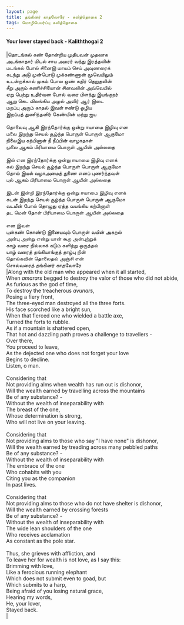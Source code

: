 ```yaml
---
layout: page
title: தங்கினர் காதலோரே - கலித்தொகை 2
tags: மொழிபெயர்ப்பு கலித்தொகை
---
```


<!-- <a name="தங்கினர்_காதலோரே"></a>

## மார்ச் 12, 2021
### தங்கினர் காதலோரே - கலித்தொகை 2 -->
#### Your lover stayed back - Kaliththogai 2

|தொடங்கல் கண் தோன்றிய முதியவன் முதலாக<br>அடங்காதார் மிடல் சாய அமரர் வந்து இரத்தலின்<br>மடங்கல் போல் சினைஇ மாயம் செய் அவுணரைக்<br>கடந்து அடு முன்பொடு முக்கண்ணான் மூவெயிலும்<br>உடன்றக்கால் முகம் போல ஒண் கதிர் தெறுதலின்<br>சீறு அரும் கணிச்சியோன் சினவலின் அவ்வெயில்<br>ஏறு பெற்று உதிர்வன போல் வரை பிளந்து இயங்குநர்<br>ஆறு கெட விலங்கிய அழல் அவிர் ஆர் இடை<br>மறப்பு அரும் காதல் இவள் ஈண்டு ஒழிய<br>இறப்பத் துணிந்தனிர் கேண்மின் மற்று ஐய<br><br>தொலைவு ஆகி இரந்தோர்க்கு ஒன்று ஈயாமை இழிவு என&nbsp;&nbsp;<br>மலை இறந்து செயல் சூழ்ந்த பொருள் பொருள் ஆகுமோ<br>நிலைஇய கற்பினாள் நீ நீப்பின் வாழாதாள்<br>முலை ஆகம் பிரியாமை பொருள் ஆயின் அல்லதை<br><br>இல் என இரந்தோர்க்கு ஒன்று ஈயாமை இழிவு எனக்<br>கல் இறந்து செயல் சூழ்ந்த பொருள் பொருள் ஆகுமோ<br>தொல் இயல் வழாஅமைத் துணை எனப் புணர்ந்தவள்<br>புல் ஆகம் பிரியாமை பொருள் ஆயின் அல்லதை<br><br>இடன் இன்றி இரந்தோர்க்கு ஒன்று ஈயாமை இழிவு எனக்<br>கடன் இறந்து செயல் சூழ்ந்த பொருள் பொருள் ஆகுமோ<br>வடமீன் போல் தொழுது ஏத்த வயங்கிய கற்பினாள்<br>தட மென் தோள் பிரியாமை பொருள் ஆயின் அல்லதை<br><br>என இவள்<br>புன்கண் கொண்டு இனையவும் பொருள் வயின் அகறல்<br>அன்பு அன்று என்று யான் கூற அன்புற்றுக்<br>காழ் வரை நில்லாக் கடும் களிற்று ஒருத்தல்<br>யாழ் வரைத் தங்கியாங்குத் தாழ்பு நின்<br>தொல்கவின் தொலைதல் அஞ்சி என்<br>சொல்வரைத் தங்கினர் காதலோரே<br>|Along with the old man who appeared when it all started,<br>When _amarars_ begged to destroy the valor of those who did not abide,<br>As furious as the god of time,<br>To destroy the treacherous _avunars_,<br>Posing a fiery front,<br>The three-eyed man destroyed all the three forts.<br>His face scorched like a bright sun,<br>When that fierced one who wielded a battle axe,<br>Turned the forts to rubble.<br>As if a mountain is shattered open,<br>That hot and dazzling path proves a challenge to travellers -<br>Over there,<br>You proceed to leave,<br>As the dejected one who does not forget your love<br>Begins to decline.<br>Listen, o man.<br><br>Considering that<br>Not providing alms when wealth has run out is dishonor,<br>Will the wealth earned by travelling across the mountains<br>Be of any substance? -<br>Without the wealth of inseparability with<br>The breast of the one,<br>Whose determination is strong,<br>Who will not live on your leaving.<br><br>Considering that<br>Not providing alms to those who say "I have none" is dishonor,<br>Will the wealth earned by treading across many pebbled paths<br>Be of any substance? -<br>Without the wealth of inseparability with<br>The embrace of the one<br>Who cohabits with you<br>Citing you as the companion<br>In past lives.<br><br>Considering that<br>Not providing alms to those who do not have shelter is dishonor,<br>Will the wealth earned by crossing forests<br>Be of any substance? -<br>Without the wealth of inseparability with<br>The wide lean shoulders of the one<br>Who receives acclamation<br>As constant as the pole star.<br><br>Thus, she grieves with affliction, and<br>To leave her for wealth is not love, as I say this:<br>Brimming with love,<br>Like a ferocious running elephant<br>Which does not submit even to goad, but<br>Which submits to a harp,<br>Being afraid of you losing natural grace,<br>Hearing my words,<br>He, your lover,<br>Stayed back.<br>|

<br>